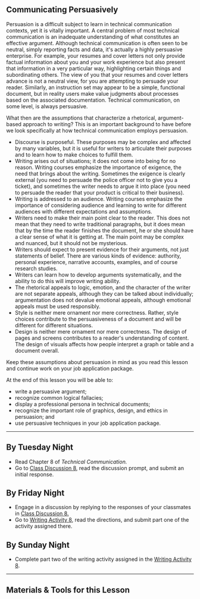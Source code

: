 ## Communicating Persuasively

Persuasion is a difficult subject to learn in technical communication contexts, yet it is vitally important. A central problem of most technical communication is an inadequate understanding of what constitutes an effective argument. Although technical communication is often seen to be neutral, simply reporting facts and data, it's actually a highly persuasive enterprise. For example, your resumes and cover letters not only provide factual information about you and your work experience but also present that information in a very particular way, highlighting certain things and subordinating others. The view of you that your resumes and cover letters advance is not a neutral view, for you are attempting to persuade your reader. Similarly, an instruction set may appear to be a simple, functional document, but in reality users make value judgments about processes based on the associated documentation. Technical communication, on some level, is always persuasive.

What then are the assumptions that characterize a rhetorical, argument-based approach to writing? This is an important background to have before we look specifically at how technical communication employs persuasion.

* Discourse is purposeful. These purposes may be complex and affected by many variables, but it is useful for writers to articulate their purposes and to learn how to make choices to fulfill them.
* Writing arises out of situations; it does not come into being for no reason. Writing courses emphasize the importance of exigence, the need that brings about the writing. Sometimes the exigence is clearly external (you need to persuade the police officer not to give you a ticket), and sometimes the writer needs to argue it into place (you need to persuade the reader that your product is critical to their business).
* Writing is addressed to an audience. Writing courses emphasize the importance of considering audience and learning to write for different audiences with different expectations and assumptions.
* Writers need to make their main point clear to the reader.  This does not mean that they need to write traditional paragraphs, but it does mean that by the time the reader finishes the document, he or she should have a clear sense of what it is getting at. The main point may be complex and nuanced, but it should not be mysterious.
* Writers should expect to present evidence for their arguments, not just statements of belief. There are various kinds of evidence: authority, personal experience, narrative accounts, examples, and of course research studies.
* Writers can learn how to develop arguments systematically, and the ability to do this will improve writing ability.
* The rhetorical appeals to logic, emotion, and the character of the writer are not separate appeals, although they can be talked about individually; argumentation does not devalue emotional appeals, although emotional appeals must be used responsibly.
* Style is neither mere ornament nor mere correctness. Rather, style choices contribute to the persuasiveness of a document and will be different for different situations.
* Design is neither mere ornament nor mere correctness. The design of pages and screens contributes to a reader's understanding of content. The design of visuals affects how people interpret a graph or table and a document overall.

Keep these assumptions about persuasion in mind as you read this lesson and continue work on your job application package.

At the end of this lesson you will be able to:

* write a persuasive argument;
* recognize common logical fallacies;
* display a professional persona in technical documents;
* recognize the important role of graphics, design, and ethics in persuasion; and
* use persuasive techniques in your job application package.

---

## By Tuesday Night

* Read Chapter 8 of _Technical Communication._
* Go to [Class Discussion 8][CD8], read the discussion prompt, and submit an initial response.

## By Friday Night

* Engage in a discussion by replying to the responses of your classmates in [Class Discussion 8.][CD8]
* Go to [Writing Activity 8][WA8], read the directions, and submit part one of the activity assigned there.

## By Sunday Night

* Complete part two of the writing activity assigned in the [Writing Activity 8][WA8].

---

## Materials & Tools for this Lesson

[CD8]: /section/content/default.asp?WCI=Goto&WCU=CRSCNT&MATCH=Class+Discussion+8
[WA8]: /section/content/default.asp?WCI=Goto&WCU=CRSCNT&MATCH=Writing+Activity+8
